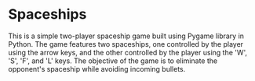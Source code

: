 # Spaceships
This is a simple two-player spaceship game built using Pygame library in Python. The game features two spaceships, one controlled by the player using the arrow keys, and the other controlled by the player using the 'W', 'S', 'F', and 'L' keys. The objective of the game is to eliminate the opponent's spaceship while avoiding incoming bullets.
